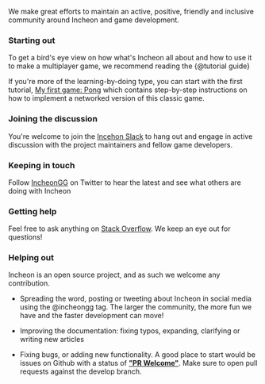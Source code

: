 We make great efforts to maintain an active, positive, friendly and inclusive community around Incheon and game development.

### Starting out

To get a bird's eye view on how what's Incheon all about and how to use it to make a multiplayer game, we recommend reading the {@tutorial guide}

If you're more of the learning-by-doing type, you can start with the first tutorial, [My first game: Pong](http://docs.incheon.gg/develop/tutorial-MyFirstGame.html) which contains step-by-step instructions on how to implement a networked version of this classic game.

### Joining the discussion
You're welcome to join the [Incehon Slack](http://slack.incheon.gg) to hang out and engage in active discussion with the project maintainers and fellow game developers.

### Keeping in touch

Follow [IncheonGG](http://twitter.com/IncheonGG) on Twitter to hear the latest and see what others are doing with Incheon

### Getting help
Feel free to ask anything on [Stack Overflow](http://stackoverflow.com/questions/tagged/incheon). We keep an eye out for questions!

### Helping out

Incheon is an open source project, and as such we welcome any contribution.

 * Spreading the word, posting or tweeting about Incheon in social media using the @incheongg tag. The larger the community, the more fun we have and the faster development can move!

 * Improving the documentation: fixing typos, expanding, clarifying or writing new articles

 * Fixing bugs, or adding new functionality. A good place to start would be issues on Github with a status of **["PR Welcome"](https://github.com/OpherV/Incheon/issues?q=is%3Aissue+is%3Aopen+label%3A%22PR+welcome%22)**. Make sure to open pull requests against the develop branch.